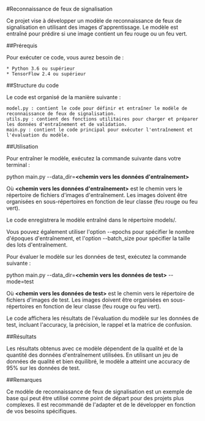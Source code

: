 #Reconnaissance de feux de signalisation

Ce projet vise à développer un modèle de reconnaissance de feux de signalisation en utilisant des images d'apprentissage. Le modèle est entraîné pour prédire si une image contient un feu rouge ou un feu vert.

##Prérequis

Pour exécuter ce code, vous aurez besoin de :

    * Python 3.6 ou supérieur
    * TensorFlow 2.4 ou supérieur

##Structure du code

Le code est organisé de la manière suivante :

    model.py : contient le code pour définir et entraîner le modèle de reconnaissance de feux de signalisation.
    utils.py : contient des fonctions utilitaires pour charger et préparer les données d'entraînement et de validation.
    main.py : contient le code principal pour exécuter l'entraînement et l'évaluation du modèle.

##Utilisation

Pour entraîner le modèle, exécutez la commande suivante dans votre terminal :

python main.py --data_dir=**<chemin vers les données d'entraînement>**

Où **<chemin vers les données d'entraînement>** est le chemin vers le répertoire de fichiers d'images d'entraînement. Les images doivent être organisées en sous-répertoires en fonction de leur classe (feu rouge ou feu vert).

Le code enregistrera le modèle entraîné dans le répertoire models/.

Vous pouvez également utiliser l'option --epochs pour spécifier le nombre d'époques d'entraînement, et l'option --batch_size pour spécifier la taille des lots d'entraînement.

Pour évaluer le modèle sur les données de test, exécutez la commande suivante :

python main.py --data_dir=**<chemin vers les données de test>** --mode=test

Où **<chemin vers les données de test>** est le chemin vers le répertoire de fichiers d'images de test. Les images doivent être organisées en sous-répertoires en fonction de leur classe (feu rouge ou feu vert).

Le code affichera les résultats de l'évaluation du modèle sur les données de test, incluant l'accuracy, la précision, le rappel et la matrice de confusion.

##Résultats

Les résultats obtenus avec ce modèle dépendent de la qualité et de la quantité des données d'entraînement utilisées. En utilisant un jeu de données de qualité et bien équilibré, le modèle a atteint une accuracy de 95% sur les données de test.

##Remarques

Ce modèle de reconnaissance de feux de signalisation est un exemple de base qui peut être utilisé comme point de départ pour des projets plus complexes. Il est recommandé de l'adapter et de le développer en fonction de vos besoins spécifiques.
